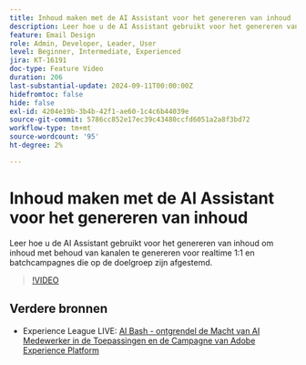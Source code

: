 ```yaml
---
title: Inhoud maken met de AI Assistant voor het genereren van inhoud
description: Leer hoe u de AI Assistant gebruikt voor het genereren van inhoud om inhoud met behoud van kanalen te genereren voor realtime 1:1 en batchcampagnes die op de doelgroep zijn afgestemd.
feature: Email Design
role: Admin, Developer, Leader, User
level: Beginner, Intermediate, Experienced
jira: KT-16191
doc-type: Feature Video
duration: 206
last-substantial-update: 2024-09-11T00:00:00Z
hidefromtoc: false
hide: false
exl-id: 4204e19b-3b4b-42f1-ae60-1c4c6b44039e
source-git-commit: 5786cc852e17ec39c43480ccfd6051a2a8f3bd72
workflow-type: tm+mt
source-wordcount: '95'
ht-degree: 2%

---
```


# Inhoud maken met de AI Assistant voor het genereren van inhoud

Leer hoe u de AI Assistant gebruikt voor het genereren van inhoud om inhoud met behoud van kanalen te genereren voor realtime 1:1 en batchcampagnes die op de doelgroep zijn afgestemd.

>[!VIDEO](https://video.tv.adobe.com/v/3433569/?learn=on)

## Verdere bronnen

* Experience League LIVE: [ AI Bash - ontgrendel de Macht van AI Medewerker in de Toepassingen en de Campagne van Adobe Experience Platform ](https://experienceleague.adobe.com/en/docs/events/experience-league-live-recordings/episodes/exl-live-episode-09-26-24)
